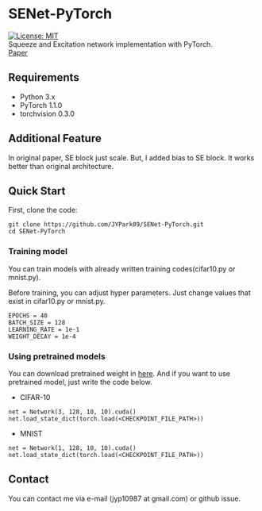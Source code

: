 # SENet-PyTorch
[![License: MIT](https://img.shields.io/badge/License-MIT-yellow.svg)](https://opensource.org/licenses/MIT)  
Squeeze and Excitation network implementation with PyTorch.  
[Paper](https://arxiv.org/abs/1709.01507)  

## Requirements
* Python 3.x
* PyTorch 1.1.0
* torchvision 0.3.0

## Additional Feature
In original paper, SE block just scale. But, I added bias to SE block. It works better than original architecture.

## Quick Start
First, clone the code:  
```
git clone https://github.com/JYPark09/SENet-PyTorch.git
cd SENet-PyTorch
```
  
### Training model
You can train models with already written training codes(cifar10.py or mnist.py).
  
Before training, you can adjust hyper parameters. Just change values that exist in cifar10.py or mnist.py.
```
EPOCHS = 40
BATCH_SIZE = 128
LEARNING_RATE = 1e-1
WEIGHT_DECAY = 1e-4
```

### Using pretrained models
You can download pretrained weight in [here](https://github.com/JYPark09/SENet-PyTorch/releases). And if you want to use pretrained model, just write the code below.  

* CIFAR-10
```
net = Network(3, 128, 10, 10).cuda()
net.load_state_dict(torch.load(<CHECKPOINT_FILE_PATH>))
```
* MNIST
```
net = Network(1, 128, 10, 10).cuda()
net.load_state_dict(torch.load(<CHECKPOINT_FILE_PATH>))
```

## Contact
You can contact me via e-mail (jyp10987 at gmail.com) or github issue.
